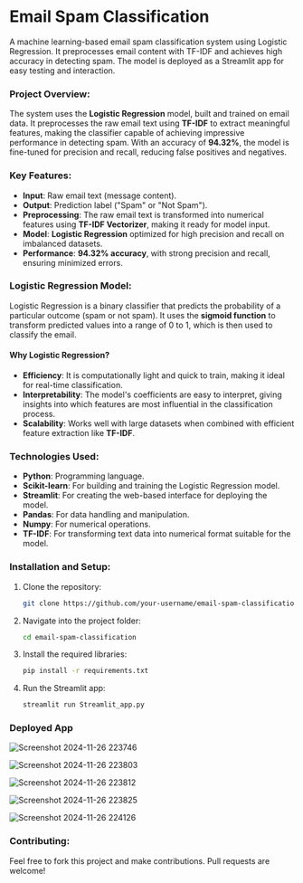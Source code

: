 # Email Spam Classification 

 A machine learning-based email spam classification system using Logistic Regression. It preprocesses email content with TF-IDF and achieves high accuracy in detecting spam. The model is deployed as a Streamlit app for easy testing and interaction.


### **Project Overview:**
The system uses the **Logistic Regression** model, built and trained on email data. It preprocesses the raw email text using **TF-IDF** to extract meaningful features, making the classifier capable of achieving impressive performance in detecting spam. With an accuracy of **94.32%**, the model is fine-tuned for precision and recall, reducing false positives and negatives.

### **Key Features:**
- **Input**: Raw email text (message content).
- **Output**: Prediction label ("Spam" or "Not Spam").
- **Preprocessing**: The raw email text is transformed into numerical features using **TF-IDF Vectorizer**, making it ready for model input.
- **Model**: **Logistic Regression** optimized for high precision and recall on imbalanced datasets.
- **Performance**: **94.32% accuracy**, with strong precision and recall, ensuring minimized errors.

### **Logistic Regression Model:**
Logistic Regression is a binary classifier that predicts the probability of a particular outcome (spam or not spam). It uses the **sigmoid function** to transform predicted values into a range of 0 to 1, which is then used to classify the email.

#### **Why Logistic Regression?**
- **Efficiency**: It is computationally light and quick to train, making it ideal for real-time classification.
- **Interpretability**: The model's coefficients are easy to interpret, giving insights into which features are most influential in the classification process.
- **Scalability**: Works well with large datasets when combined with efficient feature extraction like **TF-IDF**.

### **Technologies Used:**
- **Python**: Programming language.
- **Scikit-learn**: For building and training the Logistic Regression model.
- **Streamlit**: For creating the web-based interface for deploying the model.
- **Pandas**: For data handling and manipulation.
- **Numpy**: For numerical operations.
- **TF-IDF**: For transforming text data into numerical format suitable for the model.

### **Installation and Setup:**
1. Clone the repository:
   ```bash
   git clone https://github.com/your-username/email-spam-classification.git
   ```
2. Navigate into the project folder:
   ```bash
   cd email-spam-classification
   ```
3. Install the required libraries:
   ```bash
   pip install -r requirements.txt
   ```
4. Run the Streamlit app:
   ```bash
   streamlit run Streamlit_app.py
   ```


### Deployed App

![Screenshot 2024-11-26 223746](https://github.com/user-attachments/assets/d398355f-1cd1-4e90-a1cd-7009f72096d1)

![Screenshot 2024-11-26 223803](https://github.com/user-attachments/assets/f828adb0-36ec-430f-9082-faac1dfca888)

![Screenshot 2024-11-26 223812](https://github.com/user-attachments/assets/9c55d6ab-48f1-482a-9cb5-d8a22b012ecd)


![Screenshot 2024-11-26 223825](https://github.com/user-attachments/assets/316c3f5e-f6b9-453a-aedd-724f9b39a1a8)

![Screenshot 2024-11-26 224126](https://github.com/user-attachments/assets/88202802-9ff3-466b-8bc8-420f42c0bc18)



### **Contributing:**
Feel free to fork this project and make contributions. Pull requests are welcome!
